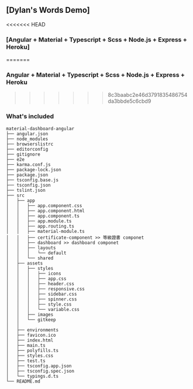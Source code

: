 ## [Dylan's Words Demo]

<<<<<<< HEAD
### [Angular + Material + Typescript + Scss + Node.js + Express + Heroku] 
=======
### Angular + Material + Typescript + Scss + Node.js + Express + Heroku
>>>>>>> 8c3baabc2e46d3791835486754da3bbde5c6cbd9

### What's included

```
material-dashboard-angular
├── angular.json
├── node_modules
├── browserslistrc
├── editorconfig
├── gitignore
├── e2e
├── karma.conf.js
├── package-lock.json
├── package.json
├── tsconfig.base.js
├── tsconfig.json
├── tslint.json
├── src
│   ├── app
│   │   ├── app.component.css
│   │   ├── app.component.html
│   │   ├── app.component.ts
│   │   ├── app.module.ts
│   │   ├── app.routing.ts
│   │   ├── material-module.ts
│   │   ├── certificate-component >> 等級證書 componet
│   │   ├── dashboard >> dashboard componet
│   │   ├── layouts
│   │   │   └── default
│   │   └── shared
│   ├── assets
│   │   ├── styles
│   │   │   ├── icons
│   │   │   ├── app.css
│   │   │   ├── header.css
│   │   │   ├── responsive.css
│   │   │   ├── sidebar.css
│   │   │   ├── spinner.css
│   │   │   ├── style.css
│   │   │   └── variable.css
│   │   ├── images
│   │   └── gitkeep
│   │   
│   ├── environments
│   ├── favicon.ico
│   ├── index.html
│   ├── main.ts
│   ├── polyfills.ts
│   ├── styles.css
│   ├── test.ts
│   ├── tsconfig.app.json
│   ├── tsconfig.spec.json
│   └── typings.d.ts
└── README.md

```
